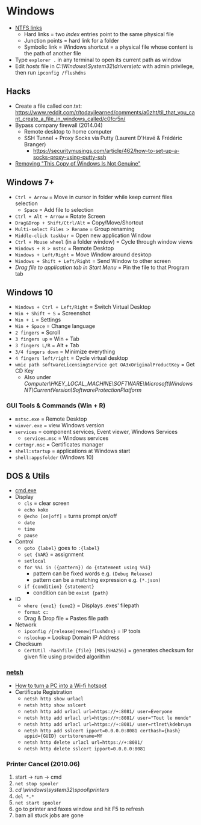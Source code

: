 # Windows

* [NTFS links](https://en.wikipedia.org/wiki/NTFS_links)
  * Hard links = two _index_ entries point to the same physical file
  * Junction points = hard link for a folder
  * Symbolic link = Windows shortcut = a physical file whose content is the path of another file
* Type `explorer .` in any terminal to open its current path as window
* Edit _hosts_ file in _C:\Windows\System32\drivers\etc_ with admin privilege, then run `ipconfig /flushdns`

## Hacks

* Create a file called con.txt: <https://www.reddit.com/r/todayilearned/comments/a0zht/til_that_you_cant_create_a_file_in_windows_called/c0fcr5n/>
* Bypass company firewall (2014.04)
  * Remote desktop to home computer
  * SSH Tunnel + Proxy Socks via Putty (Laurent D'Havé & Frédéric Branger)
    * <https://securitymusings.com/article/462/how-to-set-up-a-socks-proxy-using-putty-ssh>
* [Removing "This Copy of Windows Is Not Genuine"](https://appuals.com/removing-this-copy-of-windows-is-not-genuine/)

## Windows 7+

* `Ctrl + Arrow` = Move in cursor in folder while keep current files selection
  * `Space` = Add file to selection
* `Ctrl + Alt + Arrow` = Rotate Screen
* `Drag&Drop + Shift/Ctrl/Alt` = Copy/Move/Shortcut
* `Multi-select Files > Rename` = Group renaming
* `Middle-click taskbar` = Open new application Window
* `Ctrl + Mouse wheel` (in a folder window) = Cycle through window views
* `Windows + R > mstsc` = Remote Desktop
* `Windows + Left/Right` = Move Window around desktop
* `Windows + Shift + Left/Right` = Send Window to other screen
* _Drag file to application tab in Start Menu_ = Pin the file to that Program tab

## Windows 10

* `Windows + Ctrl + Left/Right` = Switch Virtual Desktop
* `Win + Shift + S` = Screenshot
* `Win + i` = Settings
* `Win + Space` = Change language
* `2 fingers` = Scroll
* `3 fingers up` = Win + Tab
* `3 fingers L/R` = Alt + Tab
* `3/4 fingers down` = Minimize everything
* `4 fingers left/right` = Cycle virtual desktop
* `wmic path softwareLicensingService get OA3xOriginalProductKey` = Get CD Key
  * Also under _Computer\HKEY\_LOCAL\_MACHINE\SOFTWARE\Microsoft\Windows NT\CurrentVersion\SoftwareProtectionPlatform_

### GUI Tools & Commands (Win + R)

* `mstsc.exe` = Remote Desktop
* `winver.exe` = view Windows version
* `services` = component services, Event viewer, Windows Services
  * `services.msc` = Windows services
* `certmgr.msc` = Certificates manager
* `shell:startup` = applications at Windows start
* `shell:appsfolder` (Windows 10)

## DOS & Utils

* [cmd.exe](https://en.wikipedia.org/wiki/Cmd.exe#Windows_NT_family)
* Display
  * `cls` = clear screen
  * `echo koko`
  * `@echo [on|off]` = turns prompt on/off
  * `date`
  * `time`
  * `pause`
* Control
  * `goto {label}` goes to `:{label}`
  * `set {VAR}` = assignment
  * `setlocal`
  * `for %%i in ({pattern}) do {statement using %%i}`
    * pattern can be fixed words e.g. `(Debug Release)`
    * pattern can be a matching expression e.g. `(*.json)`
  * `if {condition} {statement}`
    * condition can be `exist {path}`
* IO
  * `where {exe1} {exe2}` = Displays .exes' filepath
  * `format c:`
  * Drag & Drop file = Pastes file path
* Network
  * `ipconfig /{release|renew|flushdns}` = IP tools
  * `nslookup` = Lookup Domain IP Address
* Checksum
  * `CertUtil -hashfile {file} [MD5|SHA256]` = generates checksum for given file using provided algorithm

### [netsh](https://en.wikipedia.org/wiki/Netsh)

* [How to turn a PC into a Wi-fi hotspot](http://www.reddit.com/r/YouShouldKnow/comments/2bqfvi/ysk_how_to_turn_your_pc_into_a_wifi_hotspot/)
* Certificate Registration
  * `netsh http show urlacl`
  * `netsh http show sslcert`
  * `netsh http add urlacl url=https://+:8081/ user=Everyone`
  * `netsh http add urlacl url=https://+:8081/ user="Tout le monde"`
  * `netsh http add urlacl url=https://+:8081/ user=rtlnet\kdebruyn`
  * `netsh http add sslcert ipport=0.0.0.0:8081 certhash={hash} appid={GUID} certstorename=MY`
  * `netsh http delete urlacl url=https://+:8081/`
  * `netsh http delete sslcert ipport=0.0.0.0:8081`

### Printer Cancel (2010.06)

1. start -> run -> cmd
2. `net stop spooler`
3. _cd \windows\system32\spool\printers_
4. `del *.*`
5. `net start spooler`
6. go to printer and faxes window and hit F5 to refresh
7. bam all stuck jobs are gone
